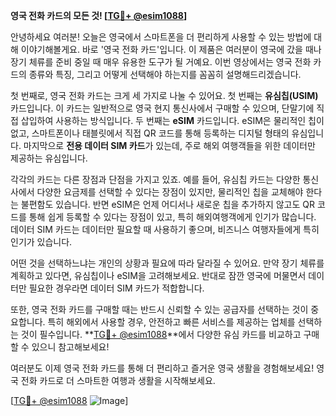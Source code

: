 **영국 전화 카드의 모든 것! [[TG💪+ @esim1088](https://t.me/s/esim1088)]**

안녕하세요 여러분! 오늘은 영국에서 스마트폰을 더 편리하게 사용할 수 있는 방법에 대해 이야기해볼게요. 바로 '영국 전화 카드'입니다. 이 제품은 여러분이 영국에 갔을 때나 장기 체류를 준비 중일 때 매우 유용한 도구가 될 거예요. 이번 영상에서는 영국 전화 카드의 종류와 특징, 그리고 어떻게 선택해야 하는지를 꼼꼼히 설명해드리겠습니다.

첫 번째로, 영국 전화 카드는 크게 세 가지로 나눌 수 있어요. 첫 번째는 **유심칩(USIM)** 카드입니다. 이 카드는 일반적으로 영국 현지 통신사에서 구매할 수 있으며, 단말기에 직접 삽입하여 사용하는 방식입니다. 두 번째는 **eSIM** 카드입니다. eSIM은 물리적인 칩이 없고, 스마트폰이나 태블릿에서 직접 QR 코드를 통해 등록하는 디지털 형태의 유심입니다. 마지막으로 **전용 데이터 SIM 카드**가 있는데, 주로 해외 여행객들을 위한 데이터만 제공하는 유심입니다.

각각의 카드는 다른 장점과 단점을 가지고 있죠. 예를 들어, 유심칩 카드는 다양한 통신사에서 다양한 요금제를 선택할 수 있다는 장점이 있지만, 물리적인 칩을 교체해야 한다는 불편함도 있습니다. 반면 eSIM은 언제 어디서나 새로운 칩을 추가하지 않고도 QR 코드를 통해 쉽게 등록할 수 있다는 장점이 있고, 특히 해외여행객에게 인기가 많습니다. 데이터 SIM 카드는 데이터만 필요할 때 사용하기 좋으며, 비즈니스 여행자들에게 특히 인기가 있습니다.

어떤 것을 선택하느냐는 개인의 상황과 필요에 따라 달라질 수 있어요. 만약 장기 체류를 계획하고 있다면, 유심칩이나 eSIM을 고려해보세요. 반대로 잠깐 영국에 머물면서 데이터만 필요한 경우라면 데이터 SIM 카드가 적합합니다.

또한, 영국 전화 카드를 구매할 때는 반드시 신뢰할 수 있는 공급자를 선택하는 것이 중요합니다. 특히 해외에서 사용할 경우, 안전하고 빠른 서비스를 제공하는 업체를 선택하는 것이 필수입니다. **[TG💪+ @esim1088](https://t.me/s/esim1088)**에서 다양한 유심 카드를 비교하고 구매할 수 있으니 참고해보세요!

여러분도 이제 영국 전화 카드를 통해 더 편리하고 즐거운 영국 생활을 경험해보세요! 영국 전화 카드로 더 스마트한 여행과 생활을 시작해보세요.

[[TG💪+ @esim1088](https://t.me/s/esim1088) ![Image](https://i.postimg.cc/Y0z9fWf4/image.png)]
